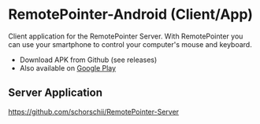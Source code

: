 # RemotePointer-Android (Client/App)
Client application for the RemotePointer Server. With RemotePointer you can use your smartphone to control your computer's mouse and keyboard.

- Download APK from Github (see releases)
- Also available on [Google Play](https://play.google.com/store/apps/details?id=systems.sieber.remotespotlight)

## Server Application
https://github.com/schorschii/RemotePointer-Server
